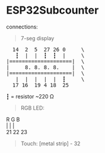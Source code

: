 # ESP32Subcounter
connections:
> 7-seg display

<pre>
  14  2  5  27 26 0     \
   ┇  |  |  ┇  ┇  |     \
|====================|  \
|     8. 8. 8. 8.    |  \
|====================|  \
   |  |  |  |  |  ┇     \
  17 16  19 4 18  25
</pre>
┇ = resistor ~220 Ω
  
> RGB LED:

  R   G   B \
  |   |   | \
  21  22  23
 
> Touch: 
\[metal strip\] - 32
